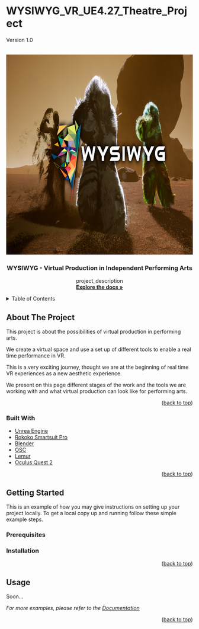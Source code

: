 # WYSIWYG_VR_UE4.27_Theatre_Project
 Version 1.0

<!-- PROJECT LOGO -->
<br />
<div align="center">
  <a href="https://github.com/circat/WYSIWYG_VR_UE4.27_Theatre_Project">
    <img src="ProjectLogo/WorkshopCover.jpg" alt="Logo" width="800" height="540">
  </a>


<h3 align="center">WYSIWYG - Virtual Production in Independent Performing Arts</h3>

  <p align="center">
    project_description
    <br />
    <a href="https://github.com/github_username/repo_name"><strong>Explore the docs »</strong></a>
    <br />

  </p>
</div>



<!-- TABLE OF CONTENTS -->
<details>
  <summary>Table of Contents</summary>
  <ol>
    <li>
      <a href="#about-the-project">About The Project</a>
      <ul>
        <li><a href="#built-with">Built With</a></li>
      </ul>
    </li>
    <li>
      <a href="#getting-started">Getting Started</a>
      <ul>
        <li><a href="#prerequisites">Prerequisites</a></li>
        <li><a href="#installation">Installation</a></li>
      </ul>
    </li>
    <li><a href="#usage">Usage</a></li>
    <li><a href="#roadmap">Roadmap</a></li>
    <li><a href="#contributing">Contributing</a></li>
    <li><a href="#license">License</a></li>
    <li><a href="#contact">Contact</a></li>
    <li><a href="#acknowledgments">Acknowledgments</a></li>
  </ol>
</details>



<!-- ABOUT THE PROJECT -->
## About The Project

This project is about the possibilities of virtual production in performing arts.

We create a virtual space and use a set up of different tools to enable a real time performance in VR. 

This is a very exciting journey, thought we are at the beginning of real time VR experiences as a new aesthetic experience. 
 
We present on this page different stages of the work and the tools we are working with and what virtual production can look like for performing arts. 

<p align="right">(<a href="#top">back to top</a>)</p>



### Built With

* [Unrea Engine](https://www.epicgames.com/)
* [Rokoko Smartsuit Pro](https://www.rokoko.com/)
* [Blender](https://www.blender.org/)
* [OSC](https://de.wikipedia.org/wiki/Open_Sound_Control)
* [Lemur](https://liine.net/en/products/lemur/)
* [Oculus Quest 2](https://www.oculus.com/quest-2/)


<p align="right">(<a href="#top">back to top</a>)</p>



<!-- GETTING STARTED -->
## Getting Started

This is an example of how you may give instructions on setting up your project locally.
To get a local copy up and running follow these simple example steps.

### Prerequisites



### Installation



<p align="right">(<a href="#top">back to top</a>)</p>



<!-- USAGE EXAMPLES -->
## Usage

Soon...

_For more examples, please refer to the [Documentation](https://www.circat-sound.de/wysiwyg)_

<p align="right">(<a href="#top">back to top</a>)</p>


